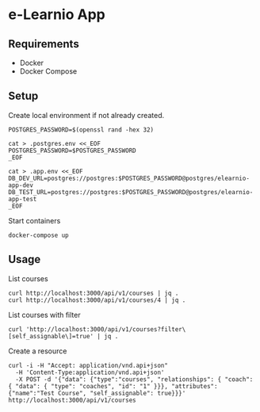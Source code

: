 # e-Learnio App

## Requirements

* Docker
* Docker Compose

## Setup

Create local environment if not already created.

```
POSTGRES_PASSWORD=$(openssl rand -hex 32)

cat > .postgres.env <<_EOF
POSTGRES_PASSWORD=$POSTGRES_PASSWORD
_EOF

cat > .app.env <<_EOF
DB_DEV_URL=postgres://postgres:$POSTGRES_PASSWORD@postgres/elearnio-app-dev
DB_TEST_URL=postgres://postgres:$POSTGRES_PASSWORD@postgres/elearnio-app-test
_EOF
```

Start containers

```
docker-compose up
```

## Usage

List courses

```
curl http://localhost:3000/api/v1/courses | jq .
curl http://localhost:3000/api/v1/courses/4 | jq .
```

List courses with filter

```
curl 'http://localhost:3000/api/v1/courses?filter\[self_assignable\]=true' | jq .
```

Create a resource

```
curl -i -H "Accept: application/vnd.api+json"
  -H 'Content-Type:application/vnd.api+json'
  -X POST -d '{"data": {"type":"courses", "relationships": { "coach": { "data": { "type": "coaches", "id": "1" }}}, "attributes":{"name":"Test Course", "self_assignable": true}}}' http://localhost:3000/api/v1/courses

```
